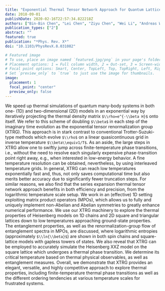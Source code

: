 ```yaml
---
title: "Exponential Thermal Tensor Network Approach for Quantum Lattice Models"
date: 2018-09-01
publishDate: 2020-02-16T22:57:34.822218Z
authors: ["Bin-Bin Chen", "Lei Chen", "Ziyu Chen", "Wei Li", "Andreas Weichselbaum"]
publication_types: ["2"]
abstract: ""
featured: true
publication: "*Phys. Rev. X*"
doi: "10.1103/PhysRevX.8.031082"

# Featured image
# To use, place an image named `featured.jpg/png` in your page's folder.
# Placement options: 1 = Full column width, 2 = Out-set, 3 = Screen-width
# Focal point options: Smart, Center, TopLeft, Top, TopRight, Left, Right, BottomLeft, Bottom, BottomRight
# Set `preview_only` to `true` to just use the image for thumbnails.
image:
  placement: 1
  focal_point: "center"
  preview_only: false
---
```

We speed up thermal simulations of quantum many-body systems in both one- (1D) and two-dimensional (2D)
models in an exponential way by iteratively projecting the thermal density matrix `$\\rho=e^{-\\beta H}$` onto itself. We
refer to this scheme of doubling `$\\beta$` in each step of the imaginary time evolution as the exponential tensor
renormalization group (XTRG). This approach is in stark contrast to conventional Trotter-Suzuki-type methods which
evolve `$\\rho$` on a linear quasicontinuous grid in inverse temperature `$\\beta\\equiv1/T$`. As an aside, the large steps in
XTRG allow one to swiftly jump across finite-temperature phase transitions, i.e., without the need to resolve each
singularly expensive phase-transition point right away, e.g., when interested in low-energy behavior. A fine temperature
resolution can be obtained, nevertheless, by using interleaved temperature grids. In general, XTRG can reach low
temperatures exponentially fast and, thus, not only saves computational time but also merits better accuracy due to
significantly fewer truncation steps. For similar reasons, we also find that the series expansion thermal tensor network
approach benefits in both efficiency and precision, from the logarithmic temperature scale setup. We work in an
(effective) 1D setting exploiting matrix product operators (MPOs), which allows us to fully and uniquely implement
non-Abelian and Abelian symmetries to greatly enhance numerical performance. We use our XTRG machinery to explore the
thermal properties of Heisenberg models on 1D chains and 2D square and triangular lattices down to low temperatures
approaching ground-state properties. The entanglement properties, as well as the renormalization-group flow of
entanglement spectra in MPOs, are discussed, where logarithmic entropies (approximately `$\\ln{\\beta}$`) are shown in both spin chains and square-lattice models with gapless towers of states. We also reveal that XTRG can be employed to accurately simulate the Heisenberg XXZ model on the square lattice which undergoes a thermal phase transition. We determine its critical temperature based on thermal physical observables, as well as entanglement measures. Overall, we demonstrate that XTRG provides an elegant, versatile, and highly competitive approach to explore thermal properties, including finite-temperature thermal phase transitions as well as the different ordering tendencies at various temperature scales for frustrated systems.
